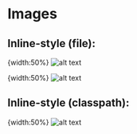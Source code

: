 # Images

## Inline-style (file): 

{width:50%}
![alt text](${imageDir}/printing-history-gutenberg-press.jpg "Logo Title Text 1")

{width:50%}
![alt text](${resourcePathAsDir}/images/printing-history-gutenberg-press.jpg "Fasano Bedroom")

## Inline-style (classpath): 


{width:50%}
![alt text](${resourcePath}/images/printing-history-gutenberg-press.jpg "Fasano Bedroom")

